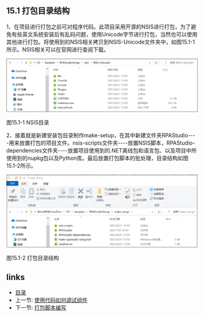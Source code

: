 ## 15.1 打包目录结构

1、在项目进行打包之前可对程序代码。此项目采用开源的NSIS进行打包，为了避免有些英文系统安装后有乱码问题，使用Unicode字节进行打包，当然也可以使用其他进行打包。将使用到的NSIS相关拷贝到NSIS-Unicode文件夹中，如图15.1-1所示。NSIS相关可以在官网进行查阅下载。

![](images/15.1-1.png)

图15.1-1 NSIS目录

2、接着就是新建安装包目录制作make-setup，在其中新建文件夹RPAStudio----用来放置打包的项目文件。nsis-scripts文件夹----放置NSIS脚本，RPAStudio-dependencies文件夹----放置项目使用到的.NET离线包和语言包、以及项目中所使用到的nupkg包以及Python库。最后放置打包脚本的批处理，目录结构如图15.1-2所示。

![](images/15.1-2.png)

图15.1-2 打包目录结构

## links
   * [目录](<preface.md>)
   * 上一节: [使用代码如何调试组件](<14.6.md>)
   * 下一节: [打包脚本编写](<15.2.md>)